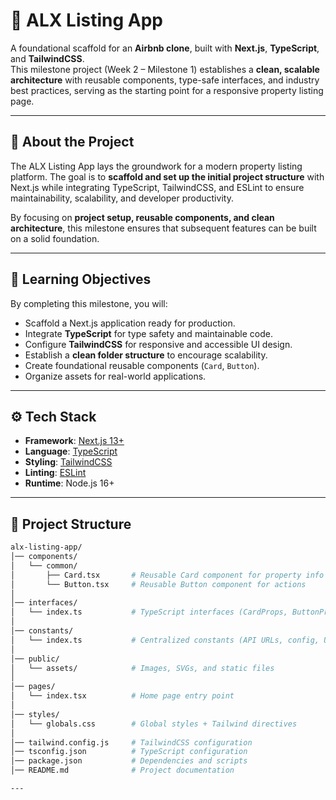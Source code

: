# 🏡 ALX Listing App

A foundational scaffold for an **Airbnb clone**, built with **Next.js**, **TypeScript**, and **TailwindCSS**.  
This milestone project (Week 2 – Milestone 1) establishes a **clean, scalable architecture** with reusable components, type-safe interfaces, and industry best practices, serving as the starting point for a responsive property listing page.

---

## 📌 About the Project

The ALX Listing App lays the groundwork for a modern property listing platform. The goal is to **scaffold and set up the initial project structure** with Next.js while integrating TypeScript, TailwindCSS, and ESLint to ensure maintainability, scalability, and developer productivity.

By focusing on **project setup, reusable components, and clean architecture**, this milestone ensures that subsequent features can be built on a solid foundation.

---

## 🎯 Learning Objectives

By completing this milestone, you will:

- Scaffold a Next.js application ready for production.
- Integrate **TypeScript** for type safety and maintainable code.
- Configure **TailwindCSS** for responsive and accessible UI design.
- Establish a **clean folder structure** to encourage scalability.
- Create foundational reusable components (`Card`, `Button`).
- Organize assets for real-world applications.

---

## ⚙️ Tech Stack

- **Framework**: [Next.js 13+](https://nextjs.org/)
- **Language**: [TypeScript](https://www.typescriptlang.org/)
- **Styling**: [TailwindCSS](https://tailwindcss.com/)
- **Linting**: [ESLint](https://eslint.org/)
- **Runtime**: Node.js 16+

---

## 📂 Project Structure

```bash
alx-listing-app/
│── components/
│   └── common/
│       ├── Card.tsx       # Reusable Card component for property info
│       └── Button.tsx     # Reusable Button component for actions
│
│── interfaces/
│   └── index.ts           # TypeScript interfaces (CardProps, ButtonProps, etc.)
│
│── constants/
│   └── index.ts           # Centralized constants (API URLs, config, UI text)
│
│── public/
│   └── assets/            # Images, SVGs, and static files
│
│── pages/
│   └── index.tsx          # Home page entry point
│
│── styles/
│   └── globals.css        # Global styles + Tailwind directives
│
│── tailwind.config.js     # TailwindCSS configuration
│── tsconfig.json          # TypeScript configuration
│── package.json           # Dependencies and scripts
│── README.md              # Project documentation

---
```
